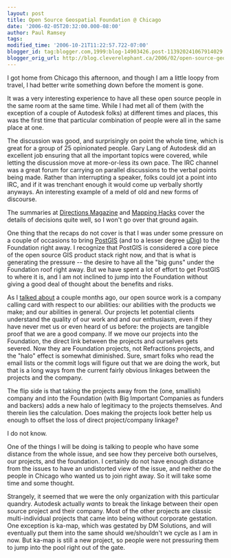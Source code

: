```yaml
---
layout: post
title: Open Source Geospatial Foundation @ Chicago
date: '2006-02-05T20:32:00.000-08:00'
author: Paul Ramsey
tags: 
modified_time: '2006-10-21T11:22:57.722-07:00'
blogger_id: tag:blogger.com,1999:blog-14903426.post-113920241067914029
blogger_orig_url: http://blog.cleverelephant.ca/2006/02/open-source-geospatial-foundation.html
---
```


I got home from Chicago this afternoon, and though I am a little loopy from travel, I had better write something down before the moment is gone.

It was a very interesting experience to have all these open source people in the same room at the same time.  While I had met all of them (with the exception of a couple of Autodesk folks) at different times and places, this was the first time that particular combination of people were all in the same place at one.  

The discussion was good, and surprisingly on point the whole time, which is great for a group of 25 opinionated people.  Gary Lang of Autodesk did an excellent job ensuring that all the important topics were covered, while letting the discussion move at more-or-less its own pace.  The IRC channel was a great forum for carrying on parallel discussions to the verbal points being made.  Rather than interrupting a speaker, folks could jot a point into IRC, and if it was trenchant enough it would come up verbally shortly anyways.  An interesting example of a meld of old and new forms of discourse.

The summaries at [Directions Magazine](http://www.directionsmag.com/article.php?article_id=2092) and [Mapping Hacks](http://mappinghacks.com/index.cgi/2006/02/04#osgeo-foundation) cover the details of decisions quite well, so I won't go over that ground again.

One thing that the recaps do not cover is that I was under some pressure on a couple of occasions to bring [PostGIS](http://postgis.refractions.net) (and to a lesser degree [uDig](http://udig.refractions.net)) to the Foundation right away.  I recognize that PostGIS is considered a core piece of the open source GIS product stack right now, and that is what is generating the pressure -- the desire to have all the "big guns" under the Foundation roof right away.  But we have spent a lot of effort to get PostGIS to where it is, and I am not inclined to jump into the Foundation without giving a good deal of thought about the benefits and risks.

As I [talked about](/2005/10/07/open-source-company-oxymoron.html) a couple months ago, our open source work is a company calling card with respect to our abilities: our abilities with the products we make; and our abilities in general.  Our projects let potential clients understand the quality of our work and and our enthusiasm, even if they have never met us or even heard of us before: the projects are tangible proof that we are a good company.  If we move our projects into the Foundation, the direct link between the projects and ourselves gets severed.  Now they are Foundation projects, not Refractions projects, and the "halo" effect is somewhat diminished.  Sure, smart folks who read the email lists or the commit logs will figure out that we are doing the work, but that is a long ways from the current fairly obvious linkages between the projects and the company.

The flip side is that taking the projects away from the (one, smallish) company and into the Foundation (with Big Important Companies as funders and backers) adds a new halo of legitimacy to the projects themselves.  And therein lies the calculation.  Does making the projects look better help us enough to offset the loss of direct project/company linkage?

I do not know.

One of the things I will be doing is talking to people who have some distance from the whole issue, and see how they perceive both ourselves, our projects, and the foundation.  I certainly do not have enough distance from the issues to have an undistorted view of the issue, and neither do the people in Chicago who wanted us to join right away.  So it will take some time and some thought.

Strangely, it seemed that we were the only organization with this particular quandry.  Autodesk actually <span style="font-style:italic;">wants</span> to break the linkage between their open source project and their company.  Most of the other projects are classic multi-individual projects that came into being without corporate gestation.  One exception is ka-map, which was gestated by DM Solutions, and will eventually put them into the same should we/shouldn't we cycle as I am in now.  But ka-map is still a new project, so people were not pressuring them to jump into the pool right out of the gate.